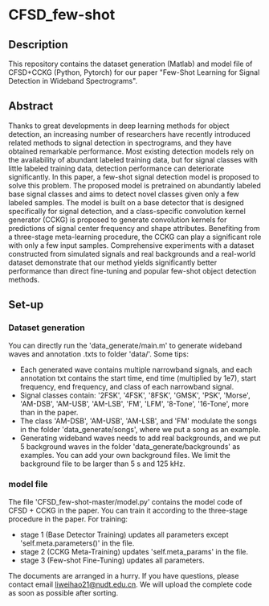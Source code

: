 # CFSD_few-shot

## Description
This repository contains the dataset generation (Matlab) and model file of CFSD+CCKG (Python, Pytorch) for our paper "Few-Shot Learning for Signal Detection in Wideband Spectrograms".

## Abstract
Thanks to great developments in deep learning methods for object detection, an increasing number of researchers have recently introduced related methods to signal detection in spectrograms, and they have obtained remarkable performance. Most existing detection models rely on the availability of abundant labeled training data, but for signal classes with little labeled training data, detection performance can deteriorate significantly. In this paper, a few-shot signal detection model is proposed to solve this problem. The proposed model is pretrained on abundantly labeled base signal classes and aims to detect novel classes given only a few labeled samples. The model is built on a base detector that is designed specifically for signal detection, and a class-specific convolution kernel generator (CCKG) is proposed to generate convolution kernels for predictions of signal center frequency and shape attributes. Benefiting from a three-stage meta-learning procedure, the CCKG can play a significant role with only a few input samples. Comprehensive experiments with a dataset constructed from simulated signals and real backgrounds and a real-world dataset demonstrate that our method yields significantly better performance than direct fine-tuning and popular few-shot object detection methods.

## Set-up

### Dataset generation
You can directly run the 'data_generate/main.m' to generate wideband waves and annotation .txts to folder 'data/'. Some tips:
* Each generated wave contains multiple narrowband signals, and each annotation txt contains the start time, end time (multiplied by 1e7), start frequency, end frequency, and class of each narrowband signal.
* Signal classes contain: '2FSK', '4FSK', '8FSK', 'GMSK', 'PSK', 'Morse', 'AM-DSB', 'AM-USB', 'AM-LSB', 'FM', 'LFM', '8-Tone', '16-Tone', more than in the paper.
* The class 'AM-DSB', 'AM-USB', 'AM-LSB', and 'FM' modulate the songs in the folder 'data_generate/songs', where we put a song as an example.
* Generating wideband waves needs to add real backgrounds, and we put 5 background waves in the folder 'data_generate/backgrounds' as examples. You can add your own background files. We limit the background file to be larger than 5 s and 125 kHz.
### model file
The file 'CFSD_few-shot-master/model.py' contains the model code of CFSD + CCKG in the paper. You can train it according to the three-stage procedure in the paper. For training:
* stage 1 (Base Detector Training) updates all parameters except 'self.meta.parameters()' in the file.
* stage 2 (CCKG Meta-Training) updates 'self.meta_params' in the file.
* stage 3 (Few-shot Fine-Tuning) updates all parameters.

The documents are arranged in a hurry. If you have questions, please contact email liweihao21@nudt.edu.cn. We will upload the complete code as soon as possible after sorting.
